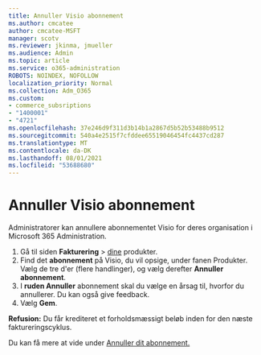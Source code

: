 ```yaml
---
title: Annuller Visio abonnement
ms.author: cmcatee
author: cmcatee-MSFT
manager: scotv
ms.reviewer: jkinma, jmueller
ms.audience: Admin
ms.topic: article
ms.service: o365-administration
ROBOTS: NOINDEX, NOFOLLOW
localization_priority: Normal
ms.collection: Adm_O365
ms.custom:
- commerce_subsriptions
- "1400001"
- "4721"
ms.openlocfilehash: 37e246d9f311d3b14b1a2867d5b52b53488b9512
ms.sourcegitcommit: 540a4e2515f7cfddee65519046454fc4437cd287
ms.translationtype: MT
ms.contentlocale: da-DK
ms.lasthandoff: 08/01/2021
ms.locfileid: "53688680"
---
```

# <a name="cancel-visio-subscription"></a>Annuller Visio abonnement

Administratorer kan annullere abonnementet Visio for deres organisation i Microsoft 365 Administration.

1. Gå til siden **Fakturering** \> [dine](https://go.microsoft.com/fwlink/p/?linkid=842054) produkter.
2. Find det **abonnement** på Visio, du vil opsige, under fanen Produkter. Vælg de tre d'er (flere handlinger), og vælg derefter **Annuller abonnement**.
3. I **ruden Annuller** abonnement skal du vælge en årsag til, hvorfor du annullerer. Du kan også give feedback.
4. Vælg **Gem**.

**Refusion:** Du får krediteret et forholdsmæssigt beløb inden for den næste faktureringscyklus.

Du kan få mere at vide under [Annuller dit abonnement.](/microsoft-365/commerce/subscriptions/cancel-your-subscription)